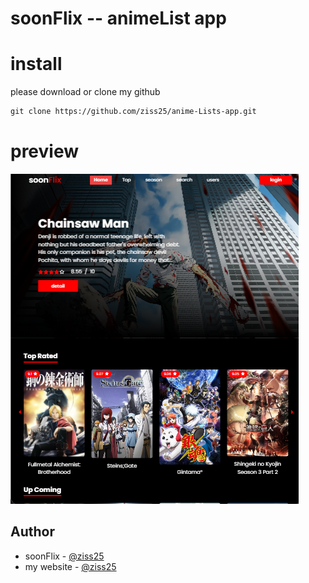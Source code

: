 # soonFlix -- animeList app

# install

please download or clone my github

```txt
git clone https://github.com/ziss25/anime-Lists-app.git
```

# preview

![Design preview for the animelist](./client/public/animelist.png)

## Author

- soonFlix - [@ziss25](https://animelist-ziss25.vercel.app)
- my website - [@ziss25](https://ziss25.github.io)
